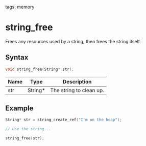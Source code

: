 tags: memory

# string_free

Frees any resources used by a string, then frees the string itself.

## Syntax

```c
void string_free(String* str);
```

| Name | Type | Description |
| --- | --- | --- |
| str | String* | The string to clean up. |

## Example

```c
String* str = string_create_ref("I'm on the heap");

// Use the string...

string_free(str);
```